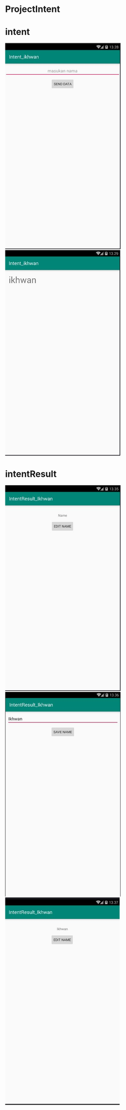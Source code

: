# ProjectIntent
# intent<br>
![alt text](https://github.com/Ikhwan19/ProjectIntent/blob/master/intent!_ikhwan.JPG)<br>
![alt text](https://github.com/Ikhwan19/ProjectIntent/blob/master/intent2_ikhwan.JPG)<br>
# intentResult<br>
![alt text](https://github.com/Ikhwan19/ProjectIntent/blob/master/intentResult1_ikhwan.JPG)<br>
![alt text](https://github.com/Ikhwan19/ProjectIntent/blob/master/intentResult2_ikhwan.JPG)<br>
![alt text](https://github.com/Ikhwan19/ProjectIntent/blob/master/intentResult3_ikhwan.JPG)<br>
